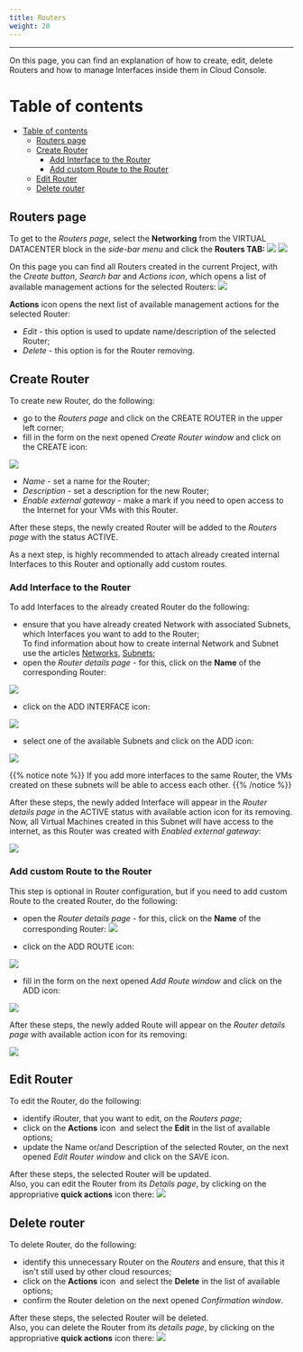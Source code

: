 ```yaml
---
title: Routers
weight: 20
---
```

___
On this page, you can find an explanation of how to create, edit, delete Routers and how to manage Interfaces inside them in Cloud Console.

# Table of contents
- [Table of contents](#table-of-contents)
  - [Routers page](#routers-page)
  - [Create Router](#create-router)
    - [Add Interface to the Router](#add-interface-to-the-router)
    - [Add custom Route to the Router](#add-custom-route-to-the-router)
  - [Edit Router](#edit-router)
  - [Delete router](#delete-router)

## Routers page
To get to the *Routers page*, select the **Networking** from the VIRTUAL DATACENTER block in the *side-bar menu* and click the **Routers TAB:**
![](../../../assets/images/networks/net-1.png?width=15pc&classes=border,shadow) 
![](../../../assets/images/routers/1.png?width=20pc&classes=border,shadow) 

On this page you can find all Routers created in the current Project, with the *Create button*, *Search bar* and *Actions icon*, which opens a list of available management actions for the selected Routers:
![](../../../assets/images/routers/2.png?classes=border,shadow) 

**Actions** icon opens the next list of available management actions for the selected Router:
- *Edit* - this option is used to update name/description of the selected Router; 
- *Delete* - this option is for the Router removing.

## Create Router 

To create new Router, do the following:
- go to the *Routers page* and click on the CREATE ROUTER in the upper left corner;  
- fill in the form on the next opened *Create Router window* and click on the CREATE icon:

![](../../../assets/images/routers/3.png?width=35pc&classes=border,shadow)  
  - *Name* - set a name for the Router; 
  - *Description* - set a description for the new Router;
  - *Enable external gateway* - make a mark if you need to open access to the Internet for your VMs with this Router.

After these steps, the newly created Router will be added to the *Routers page* with the status ACTIVE.  

As a next step, is highly recommended to attach already created internal Interfaces to this Router and optionally add custom routes. 

### Add Interface to the Router 

To add Interfaces to the already created Router do the following:
- ensure that you have already created Network with associated Subnets, which Interfaces you want to add to the Router;  
  To find information about how to create internal Network and Subnet use the articles [Networks](https://docs.ventuscloud.eu/products/networking/networks/), [Subnets](https://docs.ventuscloud.eu/products/networking/subnets/);
- open the *Router details page* - for this, click on the **Name** of the corresponding Router:

![](../../../assets/images/routers/4.png?classes=border,shadow)  

- click on the ADD INTERFACE icon:

![](../../../assets/images/routers/5.png?classes=border,shadow) 

- select one of the available Subnets and click on the ADD icon:

![](../../../assets/images/routers/6.png?width=35pc&classes=border,shadow)

{{% notice note %}}
If you add more interfaces to the same Router, the VMs created on these subnets will be able to access each other.
{{% /notice %}}

After these steps, the newly added Interface will appear in the *Router details page* in the ACTIVE status with available action icon for its removing. Now, all Virtual Machines created in this Subnet will have access to the internet, as this Router was created with *Enabled external gateway*:

![](../../../assets/images/routers/7.png?classes=border,shadow) 

### Add custom Route to the Router 

This step is optional in Router configuration, but if you need to add custom Route to the created Router, do the following:
- open the *Router details page* - for this, click on the **Name** of the corresponding Router:
![](../../../assets/images/routers/4.png?classes=border,shadow) 

- click on the ADD ROUTE icon:

![](../../../assets/images/routers/10.png?classes=border,shadow) 

- fill in the form on the next opened *Add Route window* and click on the ADD icon:

![](../../../assets/images/routers/11.png?width=35pc&classes=border,shadow)  

After these steps, the newly added Route will appear on the *Router details page* with available action icon for its removing:

![](../../../assets/images/routers/12.png?classes=border,shadow) 

## Edit Router

To edit the Router, do the following:
- identify iRouter, that you want to edit, on the *Routers page*;
- click on the **Actions** icon  and select the **Edit** in the list of available options;
- update the Name or/and Description of the selected Router, on the next opened *Edit Router window* and click on the SAVE icon.

After these steps, the selected Router will be updated.  
Also, you can edit the Router from its *Details page*, by clicking on the appropriative **quick actions** icon there:
![](../../../assets/images/routers/8.png?width=25pc&classes=border,shadow)  

## Delete router

To delete Router, do the following:
- identify this unnecessary Router on the *Routers* and ensure, that this it isn't still used by other cloud resources;
- click on the **Actions** icon  and select the **Delete** in the list of available options;
- confirm the Router deletion on the next opened *Confirmation window*.

After these steps, the selected Router will be deleted.  
Also, you can delete the Router from its *details page*, by clicking on the appropriative **quick actions** icon there:
![](../../../assets/images/routers/9.png?width=25pc&classes=border,shadow)  


